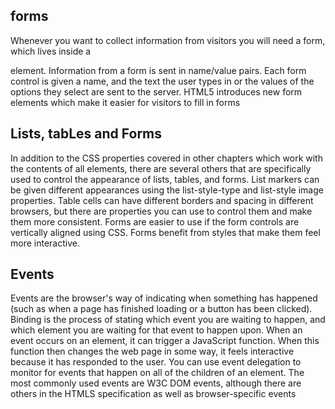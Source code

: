 ## forms
Whenever you want to collect information from visitors you will need a form, which lives inside a <form> element.
Information from a form is sent in name/value pairs.
Each form control is given a name, and the text the user types in or the values of the options they select are sent to the server.
HTML5 introduces new form elements which make it easier for visitors to fill in forms
## Lists, tabLes and Forms
In addition to the CSS properties covered in other chapters which work with the contents of all elements, there are several others that are specifically used to control the appearance of lists, tables, and forms.
List markers can be given different appearances using the list-style-type and list-style image properties.
Table cells can have different borders and spacing in different browsers, but there are properties you can use to control them and make them more consistent. 
Forms are easier to use if the form controls are vertically aligned using CSS.
Forms benefit from styles that make them feel more interactive.
 ## Events
 Events are the browser's way of indicating when something has happened (such as when a page has finished loading or a button has been clicked). 
Binding is the process of stating which event you are waiting to happen, and which element you are waiting for that event to happen upon. 
When an event occurs on an element, it can trigger a JavaScript function. When this function then changes the web page in some way, it feels interactive because it has responded to the user. 
You can use event delegation to monitor for events that happen on all of the children of an element. 
The most commonly used events are W3C DOM events, although there are others in the HTMLS specification as well as browser-specific events
  
